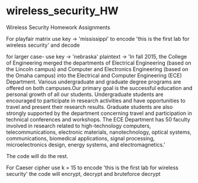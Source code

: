 # wireless_security_HW
Wireless Security Homework Assignments

For playfair matrix use key -> 'mississippi'
to encode 'this is the first lab for wireless security'
and decode

for larger case-
use key -> 'nebraska'
plaintext -> 'In fall 2015, the College of Engineering merged the departments of Electrical Engineering (based on the Lincoln campus) and Computer and Electronics Engineering (based on the Omaha campus) into the Electrical and Computer Engineering (ECE) Department. Various undergraduate and graduate degree programs are offered on both campuses.Our primary goal is the successful education and personal growth of all our students. Undergraduate students are encouraged to participate in research activities and have opportunities to travel and present their research results. Graduate students are also strongly supported by the department concerning travel and participation in technical conferences and workshops. The ECE Department has 50 faculty involved in research related to high-technology computers, telecommunications, electronic materials, nanotechnology, optical systems, communications, biomedical applications, signal processing, microelectronics design, energy systems, and electromagnetics.'



The code will do the rest.

For Caeser cipher 
use k = 15
to encode 'this is the first lab for wireless security'
the code will encrypt, decrypt and bruteforce decrypt
